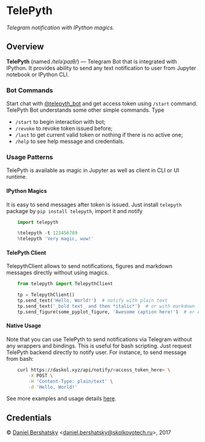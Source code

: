 # TelePyth

*Telegram notification with IPython magics.*

## Overview

**TelePyth** (named */teləˈpaɪθ/*) &mdash; Telegram Bot that is integrated with IPython.
It provides ability to send any text notification to user from Jupyter notebook or IPython CLI.

### Bot Commands

Start chat with [@telepyth\_bot](https://telegram.me/telepyth_bot) and get access token using `/start` command.
TelePyth Bot understands some other simple commands. Type
+ `/start` to begin interaction with bot;
+ `/revoke` to revoke token issued before;
+ `/last` to get current valid token or nothing if there is no active one;
+ `/help` to see help message and credentials.

### Usage Patterns

TelePyth is available as magic in Jupyter as well as client in CLI or UI runtime.

#### IPython Magics

It is easy to send messages after token is issued. Just install `telepyth` package by `pip install telepyth`, import it and notify

```python
    import telepyth

    %telepyth -t 123456789
    %telepyth 'Very magic, wow!'
```

#### TelePyth Client

TelepythClient allows to send notifications, figures and markdown messages directly without using magics.

```python
    from telepyth import TelepythClient

    tp = TelepythClient()
    tp.send_text('Hello, World!')  # notify with plain text
    tp.send_text('_bold text_ and then *italic*')  # or with markdown formatted text
    tp.send_figure(some_pyplot_figure, 'Awesome caption here!')  # or even with figure
```

#### Native Usage

Note that you can use TelePyth to send notifications via Telegram without any wrappers and bindings.
This is useful for bash scripting.
Just request TelePyth backend directly to notify user.
For instance, to send message from bash: 

```bash
    curl https://daskol.xyz/api/notify/<access_token_here> \
        -X POST \
        -H 'Content-Type: plain/text' \
        -d 'Hello, World!'
```
See more examples and usage details [here](examples/).

## Credentials

&copy; [Daniel Bershatsky](https://github.com/daskol) <[daniel.bershatsky@skolkovotech.ru](mailto:daniel.berhatsky@skolkovotech.ru)>, 2017
